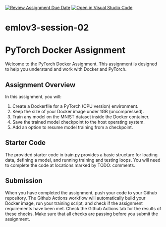 [![Review Assignment Due Date](https://classroom.github.com/assets/deadline-readme-button-22041afd0340ce965d47ae6ef1cefeee28c7c493a6346c4f15d667ab976d596c.svg)](https://classroom.github.com/a/A2tcAnZG)
[![Open in Visual Studio Code](https://classroom.github.com/assets/open-in-vscode-2e0aaae1b6195c2367325f4f02e2d04e9abb55f0b24a779b69b11b9e10269abc.svg)](https://classroom.github.com/online_ide?assignment_repo_id=15807172&assignment_repo_type=AssignmentRepo)
# emlov3-session-02

# PyTorch Docker Assignment

Welcome to the PyTorch Docker Assignment. This assignment is designed to help you understand and work with Docker and PyTorch.

## Assignment Overview

In this assignment, you will:

1. Create a Dockerfile for a PyTorch (CPU version) environment.
2. Keep the size of your Docker image under 1GB (uncompressed).
3. Train any model on the MNIST dataset inside the Docker container.
4. Save the trained model checkpoint to the host operating system.
5. Add an option to resume model training from a checkpoint.

## Starter Code

The provided starter code in train.py provides a basic structure for loading data, defining a model, and running training and testing loops. You will need to complete the code at locations marked by TODO: comments.

## Submission

When you have completed the assignment, push your code to your Github repository. The Github Actions workflow will automatically build your Docker image, run your training script, and check if the assignment requirements have been met. Check the Github Actions tab for the results of these checks. Make sure that all checks are passing before you submit the assignment.
